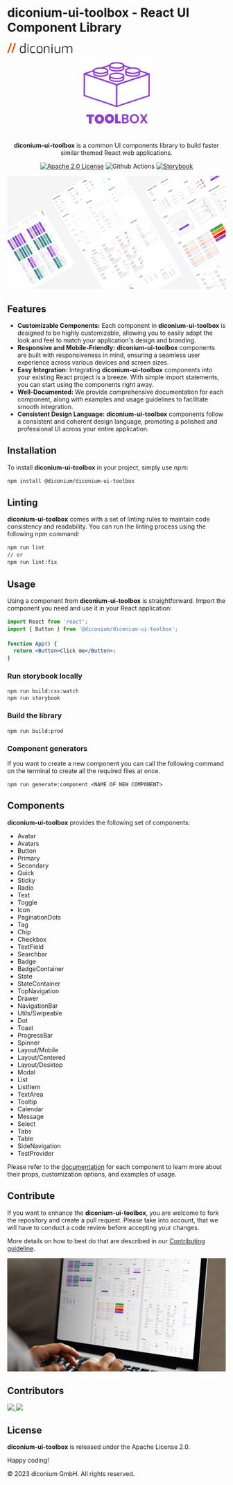 # diconium-ui-toolbox - React UI Component Library

<a href="https://diconium.com/" target="_blank">
    <img src=".github/diconium.png" width=150/>
</a>

<div align="center" style="margin-block: 10px;">
<a href="https://docs.toolbox.diconium.com/" target="_blank" style="display: flex; align-items:center; justify-content:center;">
        <img src=".github/logo.png" width=160/>
</a>
<br/>

<p><strong>diconium-ui-toolbox</strong> is a common UI components library to build faster similar themed React web applications.</p>

[![Apache 2.0 License](https://img.shields.io/badge/License-Apache-2.svg)](https://choosealicense.com/licenses/apache-2.0/)
![Github Actions](https://github.com/dicoauto/toolbox/actions/workflows/workflows.yaml/badge.svg)
[![Storybook](https://raw.githubusercontent.com/storybooks/brand/master/badge/badge-storybook.svg)](https://docs.toolbox.diconium.com/)

</div>

<a href="https://docs.toolbox.diconium.com/" target="_blank">
    <img src=".github/cover.png"/>
</a>

## Features

- **Customizable Components:** Each component in **diconium-ui-toolbox** is designed to be highly customizable, allowing you to easily adapt the look and feel to match your application's design and branding.
- **Responsive and Mobile-Friendly:** **diconium-ui-toolbox** components are built with responsiveness in mind, ensuring a seamless user experience across various devices and screen sizes.
- **Easy Integration:** Integrating **diconium-ui-toolbox** components into your existing React project is a breeze. With simple import statements, you can start using the components right away.
- **Well-Documented:** We provide comprehensive documentation for each component, along with examples and usage guidelines to facilitate smooth integration.
- **Consistent Design Language:** **diconium-ui-toolbox** components follow a consistent and coherent design language, promoting a polished and professional UI across your entire application.

## Installation

To install **diconium-ui-toolbox** in your project, simply use npm:

```bash
npm install @diconium/diconium-ui-toolbox
```

## Linting

**diconium-ui-toolbox** comes with a set of linting rules to maintain code consistency and readability. You can run the linting process using the following npm command:

```bash
npm run lint
// or
npm run lint:fix
```

## Usage

Using a component from **diconium-ui-toolbox** is straightforward. Import the component you need and use it in your React application:

```jsx
import React from 'react';
import { Button } from '@diconium/diconium-ui-toolbox';

function App() {
  return <Button>Click me</Button>;
}
```

### Run storybook locally

```
npm run build:css:watch
npm run storybook
```

### Build the library

```
npm run build:prod
```

### Component generators

If you want to create a new component you can call the following command on the terminal to create all the required files at once.

```
npm run generate:component <NAME OF NEW COMPONENT>
```

## Components

**diconium-ui-toolbox** provides the following set of components:

- Avatar
- Avatars
- Button
- Primary
- Secondary
- Quick
- Sticky
- Radio
- Text
- Toggle
- Icon
- PaginationDots
- Tag
- Chip
- Checkbox
- TextField
- Searchbar
- Badge
- BadgeContainer
- State
- StateContainer
- TopNavigation
- Drawer
- NavigationBar
- Utils/Swipeable
- Dot
- Toast
- ProgressBar
- Spinner
- Layout/Mobile
- Layout/Centered
- Layout/Desktop
- Modal
- List
- ListItem
- TextArea
- Tooltip
- Calendar
- Message
- Select
- Tabs
- Table
- SideNavigation
- TestProvider

Please refer to the [documentation](https://docs.toolbox.diconium.com) for each component to learn more about their props, customization options, and examples of usage.

## Contribute

If you want to enhance the **diconium-ui-toolbox**, you are welcome to fork the repository and create a pull request.
Please take into account, that we will have to conduct a code review before accepting your changes.

More details on how to best do that are described in our [Contributing guideline](https://github.com/DicoAuto/toolbox/blob/main/CONTRIBUTING.md).

<a href="https://www.freepik.com/" target="_blank" alt="Designed by rawpixel.com / Freepik">
    <img src=".github/illustration.png"/>
</a>

## Contributors

<a href="https://github.com/robdembitel">
  <img src="https://github.com/robdembitel.png?size=50" style="height: 50px">
</a>
<a href="https://github.com/5041A">
  <img src="https://github.com/5041A.png?size=50">
</a>

## License

**diconium-ui-toolbox** is released under the Apache License 2.0.

Happy coding!

© 2023 diconium GmbH. All rights reserved.
